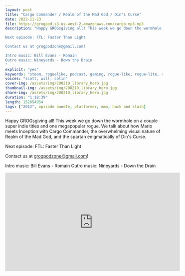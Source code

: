 ```yaml
---
layout: post
title: "Cargo Commander / Realm of the Mad God / Din's Curse"
date: 2022-11-23
file: https://grogpod.s3.us-west-2.amazonaws.com/cargo-mp3.mp3
description: "Happy GROGsgiving all! This week we go down the wormhole on a couple super indie titles and one megapopular rogue. We talk about how Mario meets Inception with Cargo Commander, the overwhelming visual nature of Realm of the Mad God, and the spartan enigmatically of Din's Curse.

Next episode: FTL: Faster Than Light

Contact us at grogpodzone@gmail.com!

Intro music: Bill Evans - Romain
Outro music: Nineyards - Down the Drain
"
explicit: "yes" 
keywords: "steam, roguelike, podcast, gaming, rogue-like, rogue-lite, roguelite"
voices: "scott, will, colin"
cover-img: /assets/img/200210_library_hero.jpg
thumbnail-img: /assets/img/200210_library_hero.jpg
share-img: /assets/img/200210_library_hero.jpg
duration: "1:18:39"
length: 152654954
tags: ["2012", episode bundle, platformer, mmo, hack and slash]
---
```



Happy GROGsgiving all! This week we go down the wormhole on a couple super indie titles and one megapopular rogue. We talk about how Mario meets Inception with Cargo Commander, the overwhelming visual nature of Realm of the Mad God, and the spartan enigmatically of Din's Curse.

Next episode: FTL: Faster Than Light

Contact us at grogpodzone@gmail.com!

Intro music: Bill Evans - Romain
Outro music: Nineyards - Down the Drain

<div class="embed-responsive embed-responsive-16by9">
<iframe width="560" height="315" src="https://www.youtube.com/embed/20jpLKWj4xc" title="YouTube video player" frameborder="0" allow="accelerometer; autoplay; clipboard-write; encrypted-media; gyroscope; picture-in-picture" allowfullscreen></iframe>
</div>




